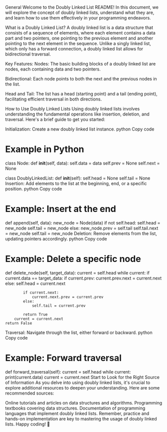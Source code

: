 General
Welcome to the Doubly Linked List README! In this document, we will explore the concept of doubly linked lists, understand what they are, and learn how to use them effectively in your programming endeavors.

What is a Doubly Linked List?
A doubly linked list is a data structure that consists of a sequence of elements, where each element contains a data part and two pointers, one pointing to the previous element and another pointing to the next element in the sequence. Unlike a singly linked list, which only has a forward connection, a doubly linked list allows for bidirectional traversal.

Key Features:
Nodes: The basic building blocks of a doubly linked list are nodes, each containing data and two pointers.

Bidirectional: Each node points to both the next and the previous nodes in the list.

Head and Tail: The list has a head (starting point) and a tail (ending point), facilitating efficient traversal in both directions.

How to Use Doubly Linked Lists
Using doubly linked lists involves understanding the fundamental operations like insertion, deletion, and traversal. Here's a brief guide to get you started:

Initialization:
Create a new doubly linked list instance.
python
Copy code
# Example in Python
class Node:
    def __init__(self, data):
        self.data = data
        self.prev = None
        self.next = None

class DoublyLinkedList:
    def __init__(self):
        self.head = None
        self.tail = None
Insertion:
Add elements to the list at the beginning, end, or a specific position.
python
Copy code
# Example: Insert at the end
def append(self, data):
    new_node = Node(data)
    if not self.head:
        self.head = new_node
        self.tail = new_node
    else:
        new_node.prev = self.tail
        self.tail.next = new_node
        self.tail = new_node
Deletion:
Remove elements from the list, updating pointers accordingly.
python
Copy code
# Example: Delete a specific node
def delete_node(self, target_data):
    current = self.head
    while current:
        if current.data == target_data:
            if current.prev:
                current.prev.next = current.next
            else:
                self.head = current.next

            if current.next:
                current.next.prev = current.prev
            else:
                self.tail = current.prev

            return True
        current = current.next
    return False
Traversal:
Navigate through the list, either forward or backward.
python
Copy code
# Example: Forward traversal
def forward_traversal(self):
    current = self.head
    while current:
        print(current.data)
        current = current.next
Start to Look for the Right Source of Information
As you delve into using doubly linked lists, it's crucial to explore additional resources to deepen your understanding. Here are some recommended sources:

Online tutorials and articles on data structures and algorithms.
Programming textbooks covering data structures.
Documentation of programming languages that implement doubly linked lists.
Remember, practice and hands-on implementation are key to mastering the usage of doubly linked lists. Happy coding! 🚀
